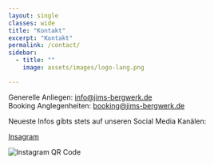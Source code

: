 ```yaml
---
layout: single
classes: wide
title: "Kontakt"
excerpt: "Kontakt"
permalink: /contact/
sidebar:
  - title: ""
    image: assets/images/logo-lang.png

---
```


Generelle Anliegen: [info@jims-bergwerk.de](mailto:info@jims-bergwerk.de)  
Booking Anglegenheiten: [booking@jims-bergwerk.de](mailto:booking@jims-bergwerk.de)

Neueste Infos gibts stets auf unseren Social Media Kanälen:

[Insagram](https://www.instagram.com/jims_bergwerk/)


<img src="https://chart.googleapis.com/chart?chs=300x300&cht=qr&chl=https://www.instagram.com/jims_bergwerk/" 
     alt="Instagram QR Code" />